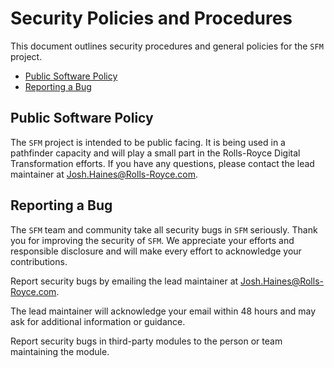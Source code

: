 # Security Policies and Procedures

This document outlines security procedures and general policies for the `SFM`
project.

* [Public Software Policy](#public-software-policy)
* [Reporting a Bug](#reporting-a-bug)

## Public Software Policy

The `SFM` project is intended to be public facing. It is being used in a pathfinder capacity and will play a small part in the Rolls-Royce Digital Transformation efforts.  If you have any questions, please contact the lead maintainer at [Josh.Haines@Rolls-Royce.com](mailto:Josh.Haines@Rolls-Royce.com).

## Reporting a Bug

The `SFM` team and community take all security bugs in `SFM` seriously.
Thank you for improving the security of `SFM`. We appreciate your efforts and
responsible disclosure and will make every effort to acknowledge your
contributions.

Report security bugs by emailing the lead maintainer at [Josh.Haines@Rolls-Royce.com](mailto:Josh.Haines@Rolls-Royce.com).

The lead maintainer will acknowledge your email within 48 hours and may ask for additional information or guidance.

Report security bugs in third-party modules to the person or team maintaining
the module.
